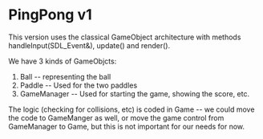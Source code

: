 # PingPong v1

This version uses the classical GameObject architecture with methods handleInput(SDL_Event&), update() and render(). 

We have 3 kinds of GameObjcts:

 1. Ball -- representing the ball
 2. Paddle -- Used for the two paddles
 3. GameManager -- Used for starting the game, showing the score, etc.
 
The logic (checking for collisions, etc) is coded in Game -- we could move the code to GameManger as well, or move the game control from GameManager to Game, but this is not important for our needs for now.

